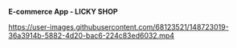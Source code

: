 **E-commerce App - LICKY SHOP**

https://user-images.githubusercontent.com/68123521/148723019-36a3914b-5882-4d20-bac6-224c83ed6032.mp4

